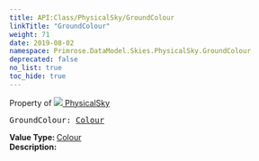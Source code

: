 ```yaml
---
title: API:Class/PhysicalSky/GroundColour
linkTitle: "GroundColour"
weight: 71
date: 2019-08-02
namespace: Primrose.DataModel.Skies.PhysicalSky.GroundColour
deprecated: false
no_list: true
toc_hide: true
---
```

Property of <a href="/docs/api-reference/Class/PhysicalSky"><img src="/icons/silk/sky.png"/>&nbsp;PhysicalSky</a>
<pre class="method-declaration">
GroundColour: <a class="type" href="/docs/api-reference/DataType/Colour">Colour</a></pre>
<b>Value Type: </b>
<a class="type" href="/docs/api-reference/DataType/Colour">Colour</a>
<br/>
<b>Description: </b>